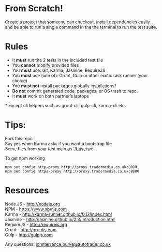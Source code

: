 # From Scratch!
Create a project that someone can checkout, install dependencies easily and be able to run a single command in the the terminal to run the test suite.

# Rules
- It **must** run the 2 tests in the included test file
- You **cannot** modify provided files
- You **must** use: Git, Karma, Jasmine, RequireJS
- You **must** use (one of): Grunt, Gulp or other exotic task runner (your choice)
- You **must not** install packages globally installations*
- **Do not** commit generated code, packages, or OS trash to repo.
- It **must** work on both partner’s laptops  

\* Except cli helpers such as grunt-cli, gulp-cli, karma-cli etc.

# Tips:

Fork this repo  
Say yes when Karma asks if you want a bootstrap file  
Serve files from your test main as '/base/src'  

To get npm working
```
npm set config http-proxy http://proxy.tradermedia.co.uk:8080
npm set config https-proxy http://proxy.tradermedia.co.uk:8080
```

# Resources
Node.JS - http://nodejs.org  
NPM - https://www.npmjs.com  
Karma - http://karma-runner.github.io/0.12/index.html  
Jasmine - http://jasmine.github.io/2.3/introduction.html  
RequireJS - http://requirejs.org  
Grunt - http://gruntjs.com  
Gulp - http://gulpjs.com  

Any questions: johnterrance.burke@autotrader.co.uk
